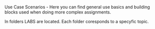 Use Case Scenarios - Here you can find general use basics and building blocks used when doing more complex assignments.

In folders LABS are located. Each folder coresponds to a specyfic topic.